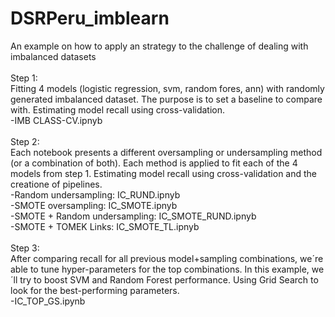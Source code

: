 # DSRPeru_imblearn
An example on how to apply an strategy to the challenge of dealing with imbalanced datasets<br /> 
<br /> 
Step 1:<br /> 
Fitting 4 models (logistic regression, svm, random fores, ann) with randomly generated imbalanced dataset. The purpose is to set a baseline to compare with. Estimating model recall using cross-validation.<br /> 
-IMB CLASS-CV.ipnyb<br /> 
<br /> 
Step 2:<br /> 
Each notebook presents a different oversampling or undersampling method (or a combination of both). Each method is applied to fit each of the 4 models from step 1. Estimating model recall using cross-validation and the creatione of pipelines. <br /> 
-Random undersampling: IC_RUND.ipnyb<br /> 
-SMOTE oversampling: IC_SMOTE.ipnyb<br /> 
-SMOTE + Random undersampling: IC_SMOTE_RUND.ipnyb<br /> 
-SMOTE + TOMEK Links: IC_SMOTE_TL.ipnyb<br /> 
<br /> 
Step 3:<br /> 
After comparing recall for all previous model+sampling combinations, we´re able to tune hyper-parameters for the top combinations. In this example, we´ll try to boost SVM and Random Forest performance. Using Grid Search to look for the best-performing parameters.<br /> 
-IC_TOP_GS.ipynb<br /> 

